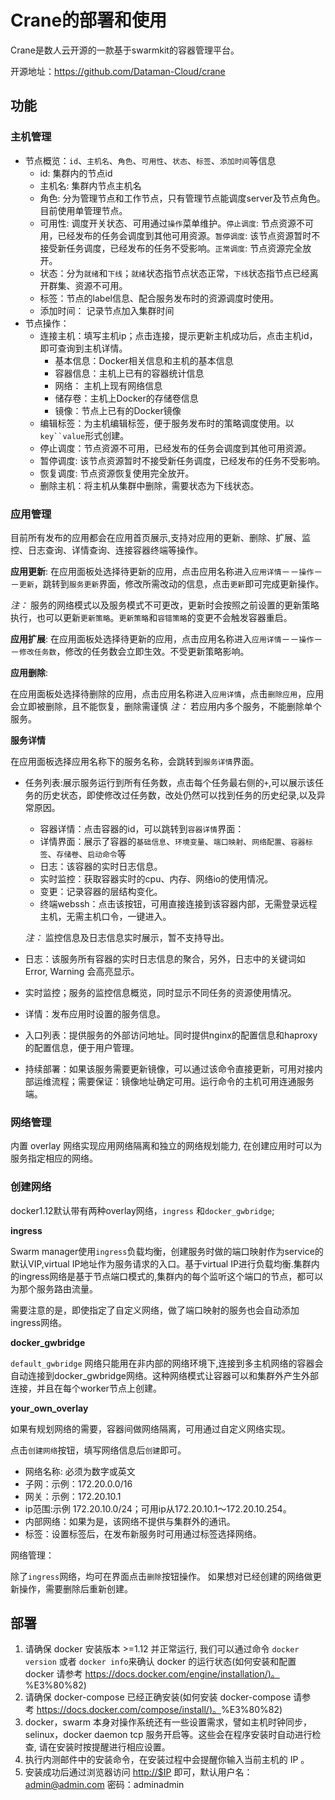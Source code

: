 # Crane的部署和使用

Crane是数人云开源的一款基于swarmkit的容器管理平台。

开源地址：https://github.com/Dataman-Cloud/crane

## 功能

### 主机管理

- 节点概览：`id`、`主机名`、`角色`、`可用性`、`状态`、`标签`、`添加时间`等信息
  - id: 集群内的节点id
  - 主机名: 集群内节点主机名
  - 角色: 分为管理节点和工作节点，只有管理节点能调度server及节点角色。目前使用单管理节点。
  - 可用性: 调度开关状态、可用通过`操作`菜单维护。`停止调度`: 节点资源不可用，已经发布的任务会调度到其他可用资源。`暂停调度`: 该节点资源暂时不接受新任务调度，已经发布的任务不受影响。`正常调度`: 节点资源完全放开。
  - 状态：分为`就绪`和`下线`；`就绪`状态指节点状态正常，`下线`状态指节点已经离开群集、资源不可用。
  - 标签：节点的label信息、配合服务发布时的资源调度时使用。
  - 添加时间： 记录节点加入集群时间
- 节点操作：
  - 连接主机：填写主机ip；点击连接，提示更新主机成功后，点击主机id，即可查询到主机详情。
    - 基本信息：Docker相关信息和主机的基本信息
    - 容器信息：主机上已有的容器统计信息
    - 网络： 主机上现有网络信息
    - 储存卷：主机上Docker的存储卷信息
    - 镜像：节点上已有的Docker镜像
  - 编辑标签：为主机编辑标签，便于服务发布时的策略调度使用。以`key``value`形式创建。
  - 停止调度：节点资源不可用，已经发布的任务会调度到其他可用资源。
  - 暂停调度: 该节点资源暂时不接受新任务调度，已经发布的任务不受影响。
  - 恢复调度: 节点资源恢复使用完全放开。
  - 删除主机：将主机从集群中删除，需要状态为下线状态。

### 应用管理

目前所有发布的应用都会在应用首页展示,支持对应用的更新、删除、扩展、监控、日志查询、详情查询、连接容器终端等操作。

**应用更新**: 在应用面板处选择待更新的应用，点击应用名称进入`应用详情`－－`操作`－－`更新`，跳转到`服务更新`界面，修改所需改动的信息，点击`更新`即可完成更新操作。

*注：* 服务的网络模式以及服务模式不可更改，更新时会按照之前设置的更新策略执行，也可以更新`更新策略`。`更新策略`和`容错策略`的变更不会触发容器重启。

**应用扩展**: 在应用面板处选择待更新的应用，点击应用名称进入`应用详情`－－`操作`－－`修改任务数`，修改的任务数会立即生效。不受更新策略影响。

**应用删除**:

在应用面板处选择待删除的应用，点击应用名称进入`应用详情`，点击`删除应用`，应用会立即被删除，且不能恢复，删除需谨慎 *注：* 若应用内多个服务，不能删除单个服务。

**服务详情**

在应用面板选择应用名称下的服务名称，会跳转到`服务详情`界面。

- 任务列表:展示服务运行到所有任务数，点击每个任务最右侧的`+`,可以展示该任务的历史状态，即使修改过任务数，改处仍然可以找到任务的历史纪录,以及异常原因。

  - 容器详情：点击容器的id，可以跳转到`容器详情`界面：
  - 详情界面：展示了容器的`基础信息`、`环境变量`、`端口映射`、`网络配置`、`容器标签`、`存储卷`、`启动命令`等
  - 日志：该容器的实时日志信息。
  - 实时监控：获取容器实时的cpu、内存、网络io的使用情况。
  - 变更：记录容器的层结构变化。
  - 终端webssh：点击该按钮，可用直接连接到该容器内部，无需登录远程主机，无需主机口令，一键进入。

  *注：* 监控信息及日志信息实时展示，暂不支持导出。

- 日志：该服务所有容器的实时日志信息的聚合，另外，日志中的关键词如 Error, Warning 会高亮显示。

- 实时监控；服务的监控信息概览，同时显示不同任务的资源使用情况。

- 详情：发布应用时设置的服务信息。

- 入口列表：提供服务的外部访问地址。同时提供nginx的配置信息和haproxy的配置信息，便于用户管理。

- 持续部署：如果该服务需要更新镜像，可以通过该命令直接更新，可用对接内部运维流程；需要保证：镜像地址确定可用。运行命令的主机可用连通服务端。

### 网络管理

内置 overlay 网络实现应用网络隔离和独立的网络规划能力, 在创建应用时可以为服务指定相应的网络。

### 创建网络

docker1.12默认带有两种overlay网络，`ingress` 和`docker_gwbridge`;

**ingress**

Swarm manager使用`ingress`负载均衡，创建服务时做的端口映射作为service的默认VIP,virtual IP地址作为服务请求的入口。基于virtual IP进行负载均衡.集群内的ingress网络是基于节点端口模式的,集群内的每个监听这个端口的节点，都可以为那个服务路由流量。

需要注意的是，即使指定了自定义网络，做了端口映射的服务也会自动添加ingress网络。

**docker_gwbridge**

`default_gwbridge` 网络只能用在非内部的网络环境下,连接到多主机网络的容器会自动连接到docker_gwbridge网络。这种网络模式让容器可以和集群外产生外部连接，并且在每个worker节点上创建。

**your_own_overlay**

如果有规划网络的需要，容器间做网络隔离，可用通过自定义网络实现。

点击`创建网络`按钮，填写网络信息后`创建`即可。

- 网络名称: 必须为数字或英文
- 子网：示例：172.20.0.0/16
- 网关：示例：172.20.10.1
- ip范围:示例 172.20.10.0/24；可用ip从172.20.10.1～172.20.10.254。
- 内部网络：如果为是，该网络不提供与集群外的通讯。
- 标签：设置标签后，在发布新服务时可用通过标签选择网络。

网络管理：

除了`ingress`网络，均可在界面点击`删除`按钮操作。 如果想对已经创建的网络做更新操作，需要删除后重新创建。

## 部署

1. 请确保 docker 安装版本 >=1.12 并正常运行, 我们可以通过命令 `docker version` 或者 `docker info`来确认 docker 的运行状态(如何安装和配置 docker 请参考 [https://docs.docker.com/engine/installation/)。](https://docs.docker.com/engine/installation/)%E3%80%82)
2. 请确保 docker-compose 已经正确安装(如何安装 docker-compose 请参考 [https://docs.docker.com/compose/install/)。](https://docs.docker.com/compose/install/)%E3%80%82)
3. docker，swarm 本身对操作系统还有一些设置需求，譬如主机时钟同步，selinux，docker daemon tcp 服务开启等。这些会在程序安装时自动进行检查, 请在安装时按提醒进行相应设置。
4. 执行内测邮件中的安装命令，在安装过程中会提醒你输入当前主机的 IP 。
5. 安装成功后通过浏览器访问 [http://$IP](http://%24ip/) 即可，默认用户名：admin@admin.com 密码：adminadmin